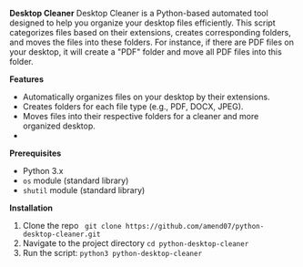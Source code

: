 **Desktop Cleaner**
Desktop Cleaner is a Python-based automated tool designed to help you organize your desktop files efficiently. This script categorizes files based on their extensions, creates corresponding folders, and moves the files into these folders. For instance, if there are PDF files on your desktop, it will create a "PDF" folder and move all PDF files into this folder.

**Features**
- Automatically organizes files on your desktop by their extensions.
- Creates folders for each file type (e.g., PDF, DOCX, JPEG).
- Moves files into their respective folders for a cleaner and more organized desktop.
- 
**Prerequisites**
- Python 3.x
- `os` module (standard library)
- `shutil` module (standard library)

**Installation**
1. Clone the repo
` git clone https://github.com/amend07/python-desktop-cleaner.git`
2. Navigate to the project directory
` cd python-desktop-cleaner `
3. Run the script:
` python3 python-desktop-cleaner `
